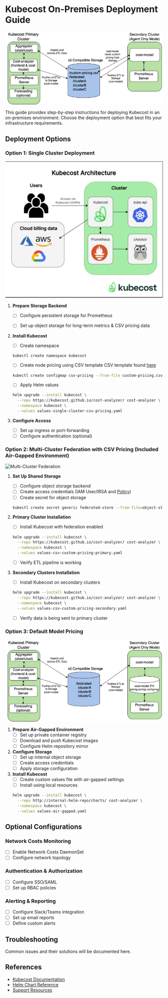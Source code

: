 # Kubecost On-Premises Deployment Guide

![Kubecost Enterprise Architecture](/assets/onpremdiagram-option1.png)

This guide provides step-by-step instructions for deploying Kubecost in an on-premises environment. Choose the deployment option that best fits your infrastructure requirements.

## Deployment Options

### Option 1: Single Cluster Deployment

![CSV in Central Object Store](/assets/onprem-single.png)

1. **Prepare Storage Backend**
   - [ ] Configure persistent storage for Prometheus
   - [ ] Set up object storage for long-term metrics & CSV pricing data

   
2. **Install Kubecost**
   - [ ] Create namespace
   ```bash
   kubectl create namespace kubecost
   ```
   - [ ] Create node pricing using CSV template
         CSV template found [here](/onprem/custom-pricing.csv)
   ```bash
   kubectl create configmap csv-pricing --from-file custom-pricing.csv -n kubecost
   ```

   - [ ] Apply Helm values
   ```bash
   helm upgrade --install kubecost \
     --repo https://kubecost.github.io/cost-analyzer/ cost-analyzer \
     --namespace kubecost \
     --values values-single-cluster-csv-pricing.yaml
   ```

3. **Configure Access**
   - [ ] Set up ingress or port-forwarding
   - [ ] Configure authentication (optional)

### Option 2: Multi-Cluster Federation with CSV Pricing (Included Air-Gapped Environment)

![Multi-Cluster Federation](/assets/onprem-diagram-option1.png)

1. **Set Up Shared Storage**
   - [ ] Configure object storage backend
   - [ ] Create access credentials (IAM User/IRSA and [Policy](/aws/aws-attach-roles/iam-access-cur-in-payer-account.json))
   - [ ] Create secret for object storage
   ```bash
   kubectl create secret generic federated-store --from-file=object-store.yaml -n kubecost
   ```

2. **Primary Cluster Installation**
   - [ ] Install Kubecost with federation enabled
   ```bash
   helm upgrade --install kubecost \
     --repo https://kubecost.github.io/cost-analyzer/ cost-analyzer \
     --namespace kubecost \
     --values values-csv-custom-pricing-primary.yaml
   ```
   - [ ] Verify ETL pipeline is working

3. **Secondary Clusters Installation**
   - [ ] Install Kubecost on secondary clusters
   ```bash
   helm upgrade --install kubecost \
     --repo https://kubecost.github.io/cost-analyzer/ cost-analyzer \
     --namespace kubecost \
     --values values-csv-custom-pricing-secondary.yaml
   ```
   - [ ] Verify data is being sent to primary cluster

### Option 3: Default Model Pricing

![Default Model Pricing](/assets/onpremdiagram-option3.png)

1. **Prepare Air-Gapped Environment**
   - [ ] Set up private container registry
   - [ ] Download and push Kubecost images
   - [ ] Configure Helm repository mirror

2. **Configure Storage**
   - [ ] Set up internal object storage
   - [ ] Create access credentials
   - [ ] Apply storage configuration

3. **Install Kubecost**
   - [ ] Create custom values file with air-gapped settings
   - [ ] Install using local resources
   ```bash
   helm upgrade --install kubecost \
     --repo http://internal-helm-repo/charts/ cost-analyzer \
     --namespace kubecost \
     --values values-air-gapped.yaml
   ```

## Optional Configurations

### Network Costs Monitoring
- [ ] Enable Network Costs DaemonSet
- [ ] Configure network topology

### Authentication & Authorization
- [ ] Configure SSO/SAML
- [ ] Set up RBAC policies

### Alerting & Reporting
- [ ] Configure Slack/Teams integration
- [ ] Set up email reports
- [ ] Define custom alerts

## Troubleshooting

Common issues and their solutions will be documented here.

## References

- [Kubecost Documentation](https://docs.kubecost.com/)
- [Helm Chart Reference](https://github.com/kubecost/cost-analyzer-helm-chart)
- [Support Resources](https://support.kubecost.com/) 